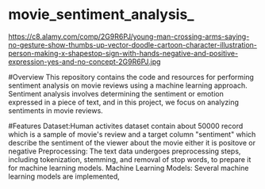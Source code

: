 # movie_sentiment_analysis_
https://c8.alamy.com/comp/2G9R6PJ/young-man-crossing-arms-saying-no-gesture-show-thumbs-up-vector-doodle-cartoon-character-illustration-person-making-x-shapestop-sign-with-hands-negative-and-positive-expression-yes-and-no-concept-2G9R6PJ.jpg

#Overview
This repository contains the code and resources for performing sentiment analysis on movie reviews using a machine learning approach. Sentiment analysis involves determining the sentiment or emotion expressed in a piece of text, and in this project, we focus on analyzing sentiments in movie reviews.

#Features
Dataset:Human activites dataset contain about 50000 record which is a sample of movie's review
and a target column "sentiment" which describe the sentiment of the viewer about the movie either it is positove or negative
Preprocessing: The text data undergoes preprocessing steps, including tokenization, stemming, and removal of stop words, to prepare it for machine learning models.
Machine Learning Models: Several machine learning models are implemented, 
